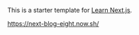 This is a starter template for [Learn Next.js](https://nextjs.org/learn).

https://next-blog-eight.now.sh/
